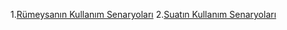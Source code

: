 1.[Rümeysanın Kullanım Senaryoları](RümeysaKullanımSenaryoları.pdf)
2.[Suatın Kullanım Senaryoları]()